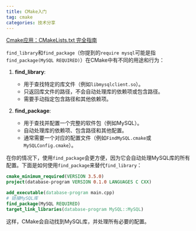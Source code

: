 ```yaml
---
title: CMake入门
tag: cmake
categories: 技术分享
---
```

[Cmake应用：CMakeLists.txt 完全指南](https://zhuanlan.zhihu.com/p/371257515)

`find_library`和`find_package`（你提到的`require mysql`可能是指`find_package(MySQL REQUIRED)`）在CMake中有不同的用途和行为：

1. **find_library**:
   - 用于查找特定的库文件（例如`libmysqlclient.so`）。
   - 只返回库文件的路径，不会自动处理库的依赖项或包含路径。
   - 需要手动指定包含路径和其他依赖项。

2. **find_package**:
   - 用于查找并配置一个完整的软件包（例如MySQL）。
   - 自动处理库的依赖项、包含路径和其他配置。
   - 通常需要一个对应的配置文件（例如`FindMySQL.cmake`或`MySQLConfig.cmake`）。

在你的情况下，使用`find_package`会更方便，因为它会自动处理MySQL库的所有配置。下面是如何使用`find_package`来替代`find_library`：

```cmake
cmake_minimum_required(VERSION 3.5.0)
project(database-program VERSION 0.1.0 LANGUAGES C CXX)

add_executable(database-program main.cpp)
# 链接MySQL库
find_package(MySQL REQUIRED)
target_link_libraries(database-program MySQL::MySQL)
```

这样，CMake会自动找到MySQL库，并处理所有必要的配置。
